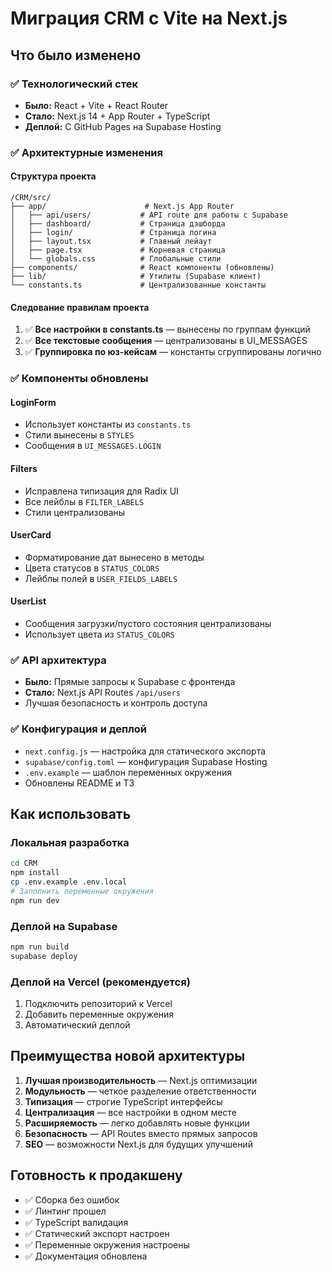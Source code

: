 # Миграция CRM с Vite на Next.js

## Что было изменено

### ✅ Технологический стек
- **Было:** React + Vite + React Router
- **Стало:** Next.js 14 + App Router + TypeScript
- **Деплой:** С GitHub Pages на Supabase Hosting

### ✅ Архитектурные изменения

#### Структура проекта
```
/CRM/src/
├── app/                      # Next.js App Router
│   ├── api/users/           # API route для работы с Supabase
│   ├── dashboard/           # Страница дэшборда
│   ├── login/               # Страница логина
│   ├── layout.tsx           # Главный лейаут
│   ├── page.tsx             # Корневая страница
│   └── globals.css          # Глобальные стили
├── components/              # React компоненты (обновлены)
├── lib/                     # Утилиты (Supabase клиент)
└── constants.ts             # Централизованные константы
```

#### Следование правилам проекта
1. ✅ **Все настройки в constants.ts** — вынесены по группам функций
2. ✅ **Все текстовые сообщения** — централизованы в UI_MESSAGES
3. ✅ **Группировка по юз-кейсам** — константы сгруппированы логично

### ✅ Компоненты обновлены

#### LoginForm
- Использует константы из `constants.ts`
- Стили вынесены в `STYLES`
- Сообщения в `UI_MESSAGES.LOGIN`

#### Filters
- Исправлена типизация для Radix UI
- Все лейблы в `FILTER_LABELS`
- Стили централизованы

#### UserCard
- Форматирование дат вынесено в методы
- Цвета статусов в `STATUS_COLORS`  
- Лейблы полей в `USER_FIELDS_LABELS`

#### UserList
- Сообщения загрузки/пустого состояния централизованы
- Использует цвета из `STATUS_COLORS`

### ✅ API архитектура
- **Было:** Прямые запросы к Supabase с фронтенда
- **Стало:** Next.js API Routes `/api/users`
- Лучшая безопасность и контроль доступа

### ✅ Конфигурация и деплой
- `next.config.js` — настройка для статического экспорта 
- `supabase/config.toml` — конфигурация Supabase Hosting
- `.env.example` — шаблон переменных окружения
- Обновлены README и ТЗ

## Как использовать

### Локальная разработка
```bash
cd CRM
npm install
cp .env.example .env.local
# Заполнить переменные окружения
npm run dev
```

### Деплой на Supabase
```bash
npm run build
supabase deploy
```

### Деплой на Vercel (рекомендуется)
1. Подключить репозиторий к Vercel
2. Добавить переменные окружения
3. Автоматический деплой

## Преимущества новой архитектуры

1. **Лучшая производительность** — Next.js оптимизации
2. **Модульность** — четкое разделение ответственности
3. **Типизация** — строгие TypeScript интерфейсы
4. **Централизация** — все настройки в одном месте
5. **Расширяемость** — легко добавлять новые функции
6. **Безопасность** — API Routes вместо прямых запросов
7. **SEO** — возможности Next.js для будущих улучшений

## Готовность к продакшену
- ✅ Сборка без ошибок
- ✅ Линтинг прошел
- ✅ TypeScript валидация
- ✅ Статический экспорт настроен
- ✅ Переменные окружения настроены
- ✅ Документация обновлена 